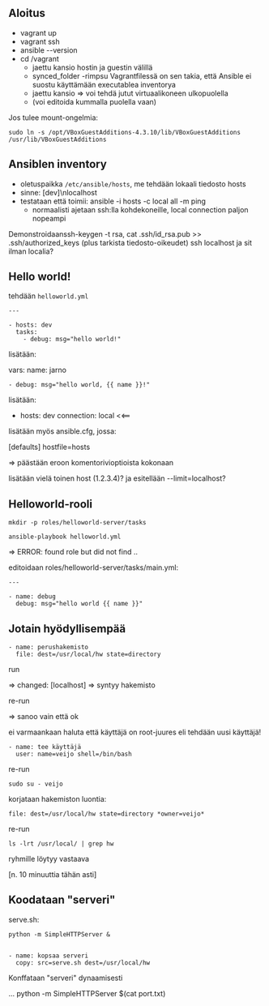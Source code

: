 
Aloitus
-------

   * vagrant up
   * vagrant ssh
   * ansible --version
   * cd /vagrant
      * jaettu kansio hostin ja guestin välillä
      * synced_folder -rimpsu Vagrantfilessä on sen takia, että Ansible ei suostu käyttämään executablea inventorya
      * jaettu kansio => voi tehdä jutut virtuaalikoneen ulkopuolella
      * (voi editoida kummalla puolella vaan)


Jos tulee mount-ongelmia:

    sudo ln -s /opt/VBoxGuestAdditions-4.3.10/lib/VBoxGuestAdditions /usr/lib/VBoxGuestAdditions

Ansiblen inventory
------------------

   * oletuspaikka `/etc/ansible/hosts`, me tehdään lokaali tiedosto hosts
   * sinne: [dev]\nlocalhost 
   * testataan että toimii: ansible -i hosts -c local all -m ping
      * normaalisti ajetaan ssh:lla kohdekoneille, local connection paljon nopeampi

Demonstroidaanssh-keygen -t rsa, cat .ssh/id_rsa.pub >> .ssh/authorized_keys (plus
tarkista tiedosto-oikeudet) ssh localhost ja sit ilman localia?

Hello world!
------------

tehdään `helloworld.yml`

    ---

    - hosts: dev
      tasks: 
        - debug: msg="hello world!"


lisätään:

  vars:
    name: jarno

    - debug: msg="hello world, {{ name }}!"


lisätään:

- hosts: dev
  connection: local <<==

lisätään myös ansible.cfg, jossa:

[defaults]
hostfile=hosts

=> päästään eroon komentorivioptioista kokonaan

lisätään vielä toinen host (1.2.3.4)? ja esitellään --limit=localhost?


Helloworld-rooli
----------------


    mkdir -p roles/helloworld-server/tasks
    
    ansible-playbook helloworld.yml
    
=> ERROR: found role but did not find ..

editoidaan roles/helloworld-server/tasks/main.yml:

    ---
    
    - name: debug
      debug: msg="hello world {{ name }}" 


Jotain hyödyllisempää
---------------------


    - name: perushakemisto
      file: dest=/usr/local/hw state=directory


run

=> changed: [localhost] => syntyy hakemisto

re-run

=> sanoo vain että ok


ei varmaankaan haluta että käyttäjä on root-juures eli tehdään
uusi käyttäjä!


    - name: tee käyttäjä
      user: name=veijo shell=/bin/bash

re-run

    sudo su - veijo

korjataan hakemiston luontia:

    file: dest=/usr/local/hw state=directory *owner=veijo*

re-run

    ls -lrt /usr/local/ | grep hw
         

ryhmille löytyy vastaava

[n. 10 minuuttia tähän asti]

Koodataan "serveri"
-------------------

serve.sh:

    python -m SimpleHTTPServer &


    - name: kopsaa serveri
      copy: src=serve.sh dest=/usr/local/hw




Konffataan "serveri" dynaamisesti


...
python -m SimpleHTTPServer $(cat port.txt)


